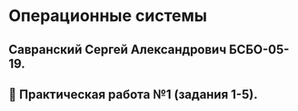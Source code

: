 # Операционные системы
## Савранский Сергей Александрович БСБО-05-19.
## :open_file_folder: Практическая работа №1 (задания 1-5).
